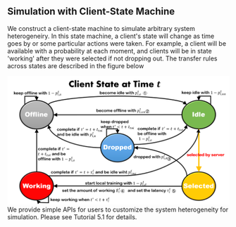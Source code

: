 ## Simulation with Client-State Machine
We construct a client-state machine to simulate arbitrary system heterogeneiry. In 
this state machine, a client's state will change as time goes by or some particular 
actions were taken. For example, a client will be available with a probability at each 
moment, and clients will be in state 'working' after they were selected if not dropping out.
The transfer rules across states are described in the figure below

![client_state_machine](../../img/overview_flgo_state.png)
We provide simple APIs for users to customize the system heterogeneity for simulation. Please see 
Tutorial 5.1 for details.
